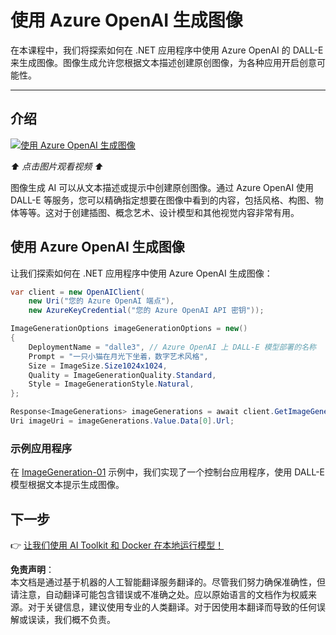 # 使用 Azure OpenAI 生成图像

在本课程中，我们将探索如何在 .NET 应用程序中使用 Azure OpenAI 的 DALL-E 来生成图像。图像生成允许您根据文本描述创建原创图像，为各种应用开启创意可能性。

---

## 介绍

[![使用 Azure OpenAI 生成图像](https://img.youtube.com/vi/ru3U8MHbFFI/0.jpg)](https://youtu.be/ru3U8MHbFFI?feature=shared)

_⬆️ 点击图片观看视频 ⬆️_

图像生成 AI 可以从文本描述或提示中创建原创图像。通过 Azure OpenAI 使用 DALL-E 等服务，您可以精确指定想要在图像中看到的内容，包括风格、构图、物体等等。这对于创建插图、概念艺术、设计模型和其他视觉内容非常有用。

## 使用 Azure OpenAI 生成图像

让我们探索如何在 .NET 应用程序中使用 Azure OpenAI 生成图像：

```csharp
var client = new OpenAIClient(
    new Uri("您的 Azure OpenAI 端点"), 
    new AzureKeyCredential("您的 Azure OpenAI API 密钥"));

ImageGenerationOptions imageGenerationOptions = new()
{
    DeploymentName = "dalle3", // Azure OpenAI 上 DALL-E 模型部署的名称
    Prompt = "一只小猫在月光下坐着，数字艺术风格",
    Size = ImageSize.Size1024x1024,
    Quality = ImageGenerationQuality.Standard,
    Style = ImageGenerationStyle.Natural,
};

Response<ImageGenerations> imageGenerations = await client.GetImageGenerationsAsync(imageGenerationOptions);
Uri imageUri = imageGenerations.Value.Data[0].Url;
```

### 示例应用程序

在 [ImageGeneration-01](./src/ImageGeneration-01) 示例中，我们实现了一个控制台应用程序，使用 DALL-E 模型根据文本提示生成图像。

## 下一步

👉 [让我们使用 AI Toolkit 和 Docker 在本地运行模型！](./06-AIToolkitAndDockerModels.md)

**免责声明**：  
本文档是通过基于机器的人工智能翻译服务翻译的。尽管我们努力确保准确性，但请注意，自动翻译可能包含错误或不准确之处。应以原始语言的文档作为权威来源。对于关键信息，建议使用专业的人类翻译。对于因使用本翻译而导致的任何误解或误读，我们概不负责。